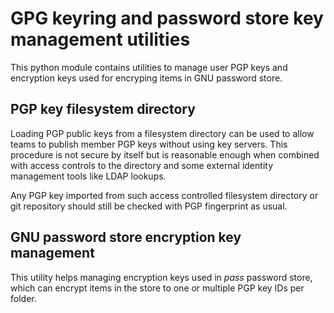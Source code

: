 # GPG keyring and password store key management utilities

This python module contains utilities to manage user PGP keys and encryption keys
used for encryping items in GNU password store.

## PGP key filesystem directory

Loading PGP public keys from a filesystem directory can be used to allow teams to
publish member PGP keys without using key servers. This procedure is not secure by
itself but is reasonable enough when combined with access controls to the directory
and some external identity management tools like LDAP lookups.

Any PGP key imported from such access controlled filesystem directory or git
repository should still be checked with PGP fingerprint as usual.

## GNU password store encryption key management

This utility helps managing encryption keys used in *pass* password store, which can
encrypt items in the store to one or multiple PGP key IDs per folder.
